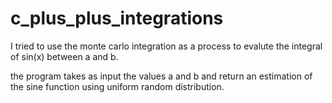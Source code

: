 # c_plus_plus_integrations


I tried to use the monte carlo integration as a process to evalute the integral of sin(x) between a and b.


the program takes as input the values a and b and return an estimation of the sine function using uniform random distribution.
